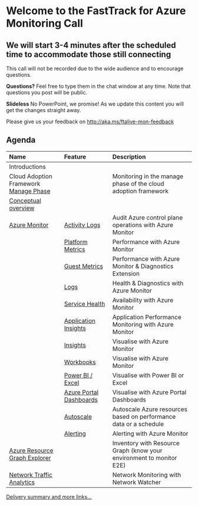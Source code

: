 # Welcome to the FastTrack for Azure Monitoring Call
## We will start 3-4 minutes after the scheduled time to accommodate those still connecting

This call will not be recorded due to the wide audience and to encourage questions.

**Questions?** Feel free to type them in the chat window at any time. Note that questions you post will be public.

**Slideless** No PowerPoint, we promise! As we update this content you will get the changes straight away.

Please give us your feedback on http://aka.ms/ftalive-mon-feedback

## Agenda

| Name    | Feature																										| Description  
|:-----																										| :----------    | :--------
| Introductions 																									| 		
| Cloud Adoption Framework </br> [Manage Phase](https://docs.microsoft.com/en-us/azure/cloud-adoption-framework/manage/)  		|											| Monitoring in the manage phase of the cloud adoption framework
| [Conceptual overview](CONCEPTUAL.md)      |      |    |
| [Azure Monitor](https://docs.microsoft.com/en-us/azure/azure-monitor/)    | [Activity Logs](https://docs.microsoft.com/en-us/azure/azure-monitor/platform/activity-log)															| Audit Azure control plane operations with Azure Monitor
|    | [Platform Metrics](https://docs.microsoft.com/en-us/azure/azure-monitor/platform/data-platform-metrics)													| Performance with Azure Monitor
|    | [Guest Metrics](https://docs.microsoft.com/en-us/azure/azure-monitor/platform/diagnostics-extension-overview)													| Performance with Azure Monitor & Diagnostics Extension
|    | [Logs](https://docs.microsoft.com/en-us/azure/azure-monitor/platform/data-platform-logs)															| Health & Diagnostics with Azure Monitor
|    | [Service Health](https://docs.microsoft.com/en-us/azure/service-health/)																	| Availability with Azure Monitor
|    | [Application Insights](https://docs.microsoft.com/en-us/azure/azure-monitor/app/app-insights-overview)													| Application Performance Monitoring with Azure Monitor
|    | [Insights](https://docs.microsoft.com/en-us/azure/azure-monitor/insights/insights-overview)															| Visualise with Azure Monitor
|    | [Workbooks](https://docs.microsoft.com/en-us/azure/azure-monitor/platform/workbooks-overview)															| Visualise with Azure Monitor
|    | [Power BI / Excel](https://docs.microsoft.com/en-us/azure/azure-monitor/platform/powerbi)															| Visualise with Power BI or Excel
|    | [Azure Portal Dashboards](https://docs.microsoft.com/en-us/azure/azure-portal/azure-portal-dashboards#:~:text=%20Create%20and%20share%20dashboards%20in%20the%20Azure,want%20to%20copy.%20In%20the%20page...%20More%20)	| Visualise with Azure Portal Dashboards
|    | [Autoscale](https://docs.microsoft.com/en-us/azure/azure-monitor/platform/autoscale-overview)												| Autoscale Azure resources based on performance data or a schedule
|    | [Alerting](https://docs.microsoft.com/en-us/azure/azure-monitor/platform/alerts-overview)															| Alerting with Azure Monitor
|  [Azure Resource Graph Explorer](https://docs.microsoft.com/en-us/azure/governance/resource-graph/)  | 														| Inventory with Resource Graph (know your environment to monitor E2E)
|  [Network Traffic Analytics](https://docs.microsoft.com/en-us/azure/network-watcher/traffic-analytics)	  | 													| Network Monitoring with Network Watcher

[Delivery summary and more links...](WALKTHROUGH.md)

